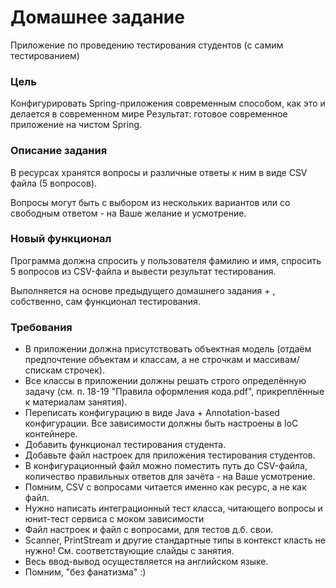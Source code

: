 # Домашнее задание
Приложение по проведению тестирования студентов (с самим тестированием)

### Цель
Конфигурировать Spring-приложения современным способом, как это и делается в современном мире
Результат: готовое современное приложение на чистом Spring.

### Описание задания
В ресурсах хранятся вопросы и различные ответы к ним в виде CSV файла (5 вопросов).

Вопросы могут быть с выбором из нескольких вариантов или со свободным ответом - на Ваше желание и усмотрение.

### Новый функционал
Программа должна спросить у пользователя фамилию и имя, спросить 5 вопросов из CSV-файла и вывести результат тестирования.

Выполняется на основе предыдущего домашнего задания + , собственно, сам функционал тестирования.

### Требования
* В приложении должна присутствовать объектная модель (отдаём предпочтение объектам и классам, а не строчкам и массивам/спискам строчек).
* Все классы в приложении должны решать строго определённую задачу (см. п. 18-19 "Правила оформления кода.pdf", прикреплённые к материалам занятия).
* Переписать конфигурацию в виде Java + Annotation-based конфигурации. Все зависимости должны быть настроены в IoC контейнере.
* Добавить функционал тестирования студента.
* Добавьте файл настроек для приложения тестирования студентов.
* В конфигурационный файл можно поместить путь до CSV-файла, количество правильных ответов для зачёта - на Ваше усмотрение.
* Помним, CSV с вопросами читается именно как ресурс, а не как файл.
* Нужно написать интеграционный тест класса, читающего вопросы и юнит-тест сервиса с моком зависимости
* Файл настроек и файл с вопросами, для тестов д.б. свои.
* Scanner, PrintStream и другие стандартные типы в контекст класть не нужно! См. соответствующие слайды с занятия.
* Весь ввод-вывод осуществляется на английском языке.
* Помним, "без фанатизма" :)